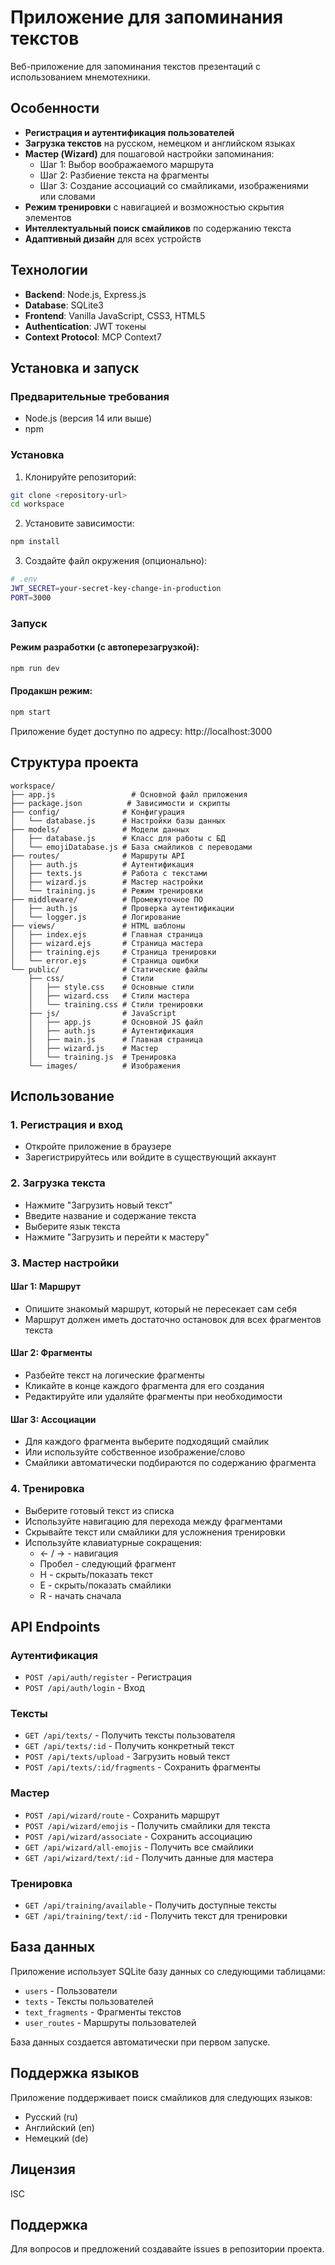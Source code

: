 # Приложение для запоминания текстов

Веб-приложение для запоминания текстов презентаций с использованием мнемотехники.

## Особенности

- **Регистрация и аутентификация пользователей**
- **Загрузка текстов** на русском, немецком и английском языках
- **Мастер (Wizard)** для пошаговой настройки запоминания:
  - Шаг 1: Выбор воображаемого маршрута
  - Шаг 2: Разбиение текста на фрагменты
  - Шаг 3: Создание ассоциаций со смайликами, изображениями или словами
- **Режим тренировки** с навигацией и возможностью скрытия элементов
- **Интеллектуальный поиск смайликов** по содержанию текста
- **Адаптивный дизайн** для всех устройств

## Технологии

- **Backend**: Node.js, Express.js
- **Database**: SQLite3
- **Frontend**: Vanilla JavaScript, CSS3, HTML5
- **Authentication**: JWT токены
- **Context Protocol**: MCP Context7

## Установка и запуск

### Предварительные требования

- Node.js (версия 14 или выше)
- npm

### Установка

1. Клонируйте репозиторий:
```bash
git clone <repository-url>
cd workspace
```

2. Установите зависимости:
```bash
npm install
```

3. Создайте файл окружения (опционально):
```bash
# .env
JWT_SECRET=your-secret-key-change-in-production
PORT=3000
```

### Запуск

#### Режим разработки (с автоперезагрузкой):
```bash
npm run dev
```

#### Продакшн режим:
```bash
npm start
```

Приложение будет доступно по адресу: http://localhost:3000

## Структура проекта

```
workspace/
├── app.js                 # Основной файл приложения
├── package.json          # Зависимости и скрипты
├── config/              # Конфигурация
│   └── database.js      # Настройки базы данных
├── models/              # Модели данных
│   ├── database.js      # Класс для работы с БД
│   └── emojiDatabase.js # База смайликов с переводами
├── routes/              # Маршруты API
│   ├── auth.js          # Аутентификация
│   ├── texts.js         # Работа с текстами
│   ├── wizard.js        # Мастер настройки
│   └── training.js      # Режим тренировки
├── middleware/          # Промежуточное ПО
│   ├── auth.js          # Проверка аутентификации
│   └── logger.js        # Логирование
├── views/               # HTML шаблоны
│   ├── index.ejs        # Главная страница
│   ├── wizard.ejs       # Страница мастера
│   ├── training.ejs     # Страница тренировки
│   └── error.ejs        # Страница ошибки
└── public/              # Статические файлы
    ├── css/             # Стили
    │   ├── style.css    # Основные стили
    │   ├── wizard.css   # Стили мастера
    │   └── training.css # Стили тренировки
    ├── js/              # JavaScript
    │   ├── app.js       # Основной JS файл
    │   ├── auth.js      # Аутентификация
    │   ├── main.js      # Главная страница
    │   ├── wizard.js    # Мастер
    │   └── training.js  # Тренировка
    └── images/          # Изображения
```

## Использование

### 1. Регистрация и вход

- Откройте приложение в браузере
- Зарегистрируйтесь или войдите в существующий аккаунт

### 2. Загрузка текста

- Нажмите "Загрузить новый текст"
- Введите название и содержание текста
- Выберите язык текста
- Нажмите "Загрузить и перейти к мастеру"

### 3. Мастер настройки

#### Шаг 1: Маршрут
- Опишите знакомый маршрут, который не пересекает сам себя
- Маршрут должен иметь достаточно остановок для всех фрагментов текста

#### Шаг 2: Фрагменты
- Разбейте текст на логические фрагменты
- Кликайте в конце каждого фрагмента для его создания
- Редактируйте или удаляйте фрагменты при необходимости

#### Шаг 3: Ассоциации
- Для каждого фрагмента выберите подходящий смайлик
- Или используйте собственное изображение/слово
- Смайлики автоматически подбираются по содержанию фрагмента

### 4. Тренировка

- Выберите готовый текст из списка
- Используйте навигацию для перехода между фрагментами
- Скрывайте текст или смайлики для усложнения тренировки
- Используйте клавиатурные сокращения:
  - ← / → - навигация
  - Пробел - следующий фрагмент
  - H - скрыть/показать текст
  - E - скрыть/показать смайлики
  - R - начать сначала

## API Endpoints

### Аутентификация
- `POST /api/auth/register` - Регистрация
- `POST /api/auth/login` - Вход

### Тексты
- `GET /api/texts/` - Получить тексты пользователя
- `GET /api/texts/:id` - Получить конкретный текст
- `POST /api/texts/upload` - Загрузить новый текст
- `POST /api/texts/:id/fragments` - Сохранить фрагменты

### Мастер
- `POST /api/wizard/route` - Сохранить маршрут
- `POST /api/wizard/emojis` - Получить смайлики для текста
- `POST /api/wizard/associate` - Сохранить ассоциацию
- `GET /api/wizard/all-emojis` - Получить все смайлики
- `GET /api/wizard/text/:id` - Получить данные для мастера

### Тренировка
- `GET /api/training/available` - Получить доступные тексты
- `GET /api/training/text/:id` - Получить текст для тренировки

## База данных

Приложение использует SQLite базу данных со следующими таблицами:

- `users` - Пользователи
- `texts` - Тексты пользователей
- `text_fragments` - Фрагменты текстов
- `user_routes` - Маршруты пользователей

База данных создается автоматически при первом запуске.

## Поддержка языков

Приложение поддерживает поиск смайликов для следующих языков:
- Русский (ru)
- Английский (en)  
- Немецкий (de)

## Лицензия

ISC

## Поддержка

Для вопросов и предложений создавайте issues в репозитории проекта.

